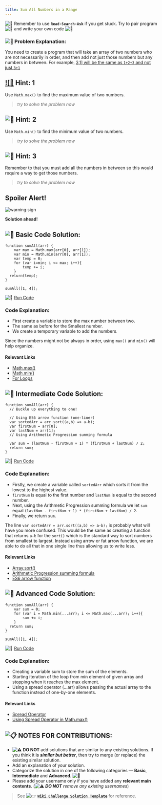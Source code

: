 ```yaml
---
title: Sum All Numbers in a Range
---
```

![:triangular_flag_on_post:](https://forum.freecodecamp.com/images/emoji/emoji_one/triangular_flag_on_post.png?v=3 ":triangular_flag_on_post:") Remember to use <a>**`Read-Search-Ask`**</a> if you get stuck. Try to pair program ![:busts_in_silhouette:](https://forum.freecodecamp.com/images/emoji/emoji_one/busts_in_silhouette.png?v=3 ":busts_in_silhouette:") and write your own code ![:pencil:](https://forum.freecodecamp.com/images/emoji/emoji_one/pencil.png?v=3 ":pencil:")

### ![:checkered_flag:](https://forum.freecodecamp.com/images/emoji/emoji_one/checkered_flag.png?v=3 ":checkered_flag:") Problem Explanation:

You need to create a program that will take an array of two numbers who are not necessarily in order, and then add not just those numbers but any numbers in between. For example, <a href='https://forum.freecodecamp.com/images/emoji/emoji_one/speech_balloon.png?v=3 ":speech_balloon:"' target='_blank' rel='nofollow'>3,1] will be the same as `1+2+3` and not just `3+1`

## ![:speech_balloon:</a> Hint: 1

Use `Math.max()` to find the maximum value of two numbers.

> _try to solve the problem now_

## ![:speech_balloon:](https://forum.freecodecamp.com/images/emoji/emoji_one/speech_balloon.png?v=3 ":speech_balloon:") Hint: 2

Use `Math.min()` to find the minimum value of two numbers.

> _try to solve the problem now_

## ![:speech_balloon:](https://forum.freecodecamp.com/images/emoji/emoji_one/speech_balloon.png?v=3 ":speech_balloon:") Hint: 3

Remember to that you must add all the numbers in between so this would require a way to get those numbers.

> _try to solve the problem now_

## Spoiler Alert!

![warning sign](//discourse-user-assets.s3.amazonaws.com/original/2X/2/2d6c412a50797771301e7ceabd554cef4edcd74d.gif)

**Solution ahead!**

## ![:beginner:](https://forum.freecodecamp.com/images/emoji/emoji_one/beginner.png?v=3 ":beginner:") Basic Code Solution:

    function sumAll(arr) {
        var max = Math.max(arr[0], arr[1]);
        var min = Math.min(arr[0], arr[1]);
        var temp = 0;
        for (var i=min; i <= max; i++){
            temp += i;
        }
      return(temp);
    }

    sumAll([1, 4]);

![:rocket:](https://forum.freecodecamp.com/images/emoji/emoji_one/rocket.png?v=3 ":rocket:") <a href='https://repl.it/CLm6/0' target='_blank' rel='nofollow'>Run Code</a>

### Code Explanation:

*   First create a variable to store the max number between two.
*   The same as before for the Smallest number.
*   We create a temporary variable to add the numbers.

Since the numbers might not be always in order, using `max()` and `min()` will help organize.

#### Relevant Links

*   <a href='http://forum.freecodecamp.com/t/javascript-math-max/14682' target='_blank' rel='nofollow'>Math.max()</a>
*   <a href='http://forum.freecodecamp.com/t/javascript-math-min/14684' target='_blank' rel='nofollow'>Math.min()</a>
*   <a href='http://forum.freecodecamp.com/t/javascript-for-loop/14666' target='_blank' rel='nofollow'>For Loops</a>

## ![:sunflower:](https://forum.freecodecamp.com/images/emoji/emoji_one/sunflower.png?v=3 ":sunflower:") Intermediate Code Solution:

    function sumAll(arr) {
      // Buckle up everything to one!

      // Using ES6 arrow function (one-liner)
      var sortedArr = arr.sort((a,b) => a-b);
      var firstNum = arr[0];
      var lastNum = arr[1];
      // Using Arithmetic Progression summing formula

      var sum = (lastNum - firstNum + 1) * (firstNum + lastNum) / 2;
      return sum;
    }

![:rocket:](https://forum.freecodecamp.com/images/emoji/emoji_one/rocket.png?v=3 ":rocket:") <a href='https://repl.it/CLm7/0' target='_blank' rel='nofollow'>Run Code</a>

### Code Explanation:

*   Firstly, we create a variable called `sortedArr` which sorts it from the lowest to the highest value.
*   `firstNum` is equal to the first number and `lastNum` is equal to the second number.
*   Next, using the Arithmetic Progression summing formula we let `sum` equal `(lastNum - firstNum + 1) * (firstNum + lastNum) / 2`.
*   Finally, we return `sum`.

The line `var sortedArr = arr.sort((a,b) => a-b);` is probably what will have you more confused. This would be the same as creating a function that returns `a-b` for the `sort()` which is the standard way to sort numbers from smallest to largest. Instead using arrow or fat arrow function, we are able to do all that in one single line thus allowing us to write less.

#### Relevant Links

*   <a href='http://forum.freecodecamp.com/t/javascript-array-prototype-sort/14306' target='_blank' rel='nofollow'>Array.sort()</a>
*   <a href='https://en.wikipedia.org/wiki/Arithmetic_progression#Sum' target='_blank' rel='nofollow'>Arithmetic Progression summing formula</a>
*   <a href='https://developer.mozilla.org/en-US/docs/Web/JavaScript/Reference/Functions/Arrow_functions' target='_blank' rel='nofollow'>ES6 arrow function</a>

## ![:rotating_light:](https://forum.freecodecamp.com/images/emoji/emoji_one/rotating_light.png?v=3 ":rotating_light:") Advanced Code Solution:

    function sumAll(arr) {
        var sum = 0;
        for (var i = Math.min(...arr); i <= Math.max(...arr); i++){
            sum += i;
        }
      return sum;
    }

    sumAll([1, 4]);

![:rocket:](https://forum.freecodecamp.com/images/emoji/emoji_one/rocket.png?v=3 ":rocket:") <a href='https://repl.it/CLm8/0' target='_blank' rel='nofollow'>Run Code</a>

### Code Explanation:

*   Creating a variable sum to store the sum of the elements.
*   Starting iteration of the loop from min element of given array and stopping when it reaches the max element.
*   Using a spread operator (...arr) allows passing the actual array to the function instead of one-by-one elements.

#### Relevant Links

*   <a href='https://developer.mozilla.org/en-US/docs/Web/JavaScript/Reference/Operators/Spread_operator' target='_blank' rel='nofollow'>Spread Operator</a>
*   <a href='https://developer.mozilla.org/en-US/docs/Web/JavaScript/Reference/Global_Objects/Math/max' target='_blank' rel='nofollow'>Using Spread Operator in Math.max()</a>

## ![:clipboard:](https://forum.freecodecamp.com/images/emoji/emoji_one/clipboard.png?v=3 ":clipboard:") NOTES FOR CONTRIBUTIONS:

*   ![:warning:](https://forum.freecodecamp.com/images/emoji/emoji_one/warning.png?v=3 ":warning:") **DO NOT** add solutions that are similar to any existing solutions. If you think it is **_similar but better_**, then try to merge (or replace) the existing similar solution.
*   Add an explanation of your solution.
*   Categorize the solution in one of the following categories — **Basic**, **Intermediate** and **Advanced**. ![:traffic_light:](https://forum.freecodecamp.com/images/emoji/emoji_one/traffic_light.png?v=3 ":traffic_light:")
*   Please add your username only if you have added any **relevant main contents**. (![:warning:](https://forum.freecodecamp.com/images/emoji/emoji_one/warning.png?v=3 ":warning:") **_DO NOT_** _remove any existing usernames_)

> See ![:point_right:](https://forum.freecodecamp.com/images/emoji/emoji_one/point_right.png?v=3 ":point_right:") <a href='http://forum.freecodecamp.com/t/algorithm-article-template/14272' target='_blank' rel='nofollow'>**`Wiki Challenge Solution Template`**</a> for reference.
